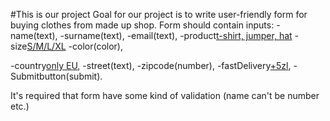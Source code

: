 #This is our project
Goal for our project is to write user-friendly form for buying clothes from made up shop.
Form should contain inputs:
-name(text),
-surname(text),
-email(text),
-product[t-shirt, jumper, hat](list)
-size[S/M/L/XL](list)
-color(color),

-country[only EU](list),
-street(text),
-zipcode(number),
-fastDelivery[+5zl](checkbox),
-Submitbutton(submit).

It's required that form have some kind of validation (name can't be number etc.)
